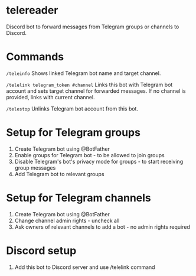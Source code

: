 # telereader

Discord bot to forward messages from Telegram groups or channels to Discord.

# Commands

`/teleinfo` Shows linked Telegram bot name and target channel.

`/telelink telegram_token #channel` Links this bot with Telegram bot account and sets target channel for forwarded messages. If no channel is provided, links with current channel.

`/telestop` Unlinks Telegram bot account from this bot.

# Setup for Telegram groups

1. Create Telegram bot using @BotFather
2. Enable groups for Telegram bot - to be allowed to join groups
3. Disable Telegram's bot's privacy mode for groups - to start receiving group messages
4. Add Telegram bot to relevant groups

# Setup for Telegram channels

1. Create Telegram bot using @BotFather
2. Change channel admin rights - uncheck all
3. Ask owners of relevant channels to add a bot - no admin rights required

# Discord setup

1. Add this bot to Discord server and use /telelink command

